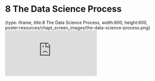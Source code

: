 # 8 The Data Science Process
 
{type: iframe, title:8 The Data Science Process, width:800, height:600, poster:resources/chapt_screen_images/the-data-science-process.png}
![](https://datatrail-jhu.github.io/DataTrail_ReOrg/no_toc/the-data-science-process.html)
 

 
